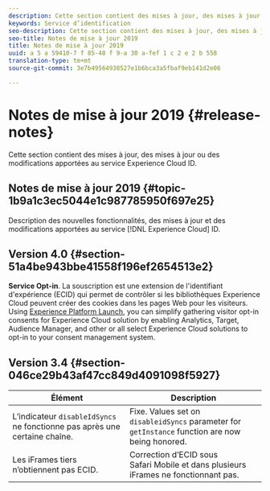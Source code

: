```yaml
---
description: Cette section contient des mises à jour, des mises à jour ou des modifications apportées au service Experience Cloud ID.
keywords: Service d’identification
seo-description: Cette section contient des mises à jour, des mises à jour ou des modifications apportées au service Experience Cloud ID.
seo-title: Notes de mise à jour 2019
title: Notes de mise à jour 2019
uuid: a 5 a 59410-7 f 85-48 f 9-a 30 a-fef 1 c 2 e 2 b 558
translation-type: tm+mt
source-git-commit: 3e7b49564938527e1b6bca3a5fbaf9eb141d2e06

---
```



# Notes de mise à jour 2019 {#release-notes}

Cette section contient des mises à jour, des mises à jour ou des modifications apportées au service Experience Cloud ID.

## Notes de mise à jour 2019 {#topic-1b9a1c3ec5044e1c987785950f697e25}

Description des nouvelles fonctionnalités, des mises à jour et des modifications apportées au service [!DNL Experience Cloud] ID.

## Version 4.0 {#section-51a4be943bbe41558f196ef2654513e2}

**Service Opt-in**. La souscription est une extension de l&#39;identifiant d&#39;expérience (ECID) qui permet de contrôler si les bibliothèques Experience Cloud peuvent créer des cookies dans les pages Web pour les visiteurs. Using [Experience Platform Launch](https://docs.adobelaunch.com/), you can simplify gathering visitor opt-in consents for Experience Cloud solution by enabling Analytics, Target, Audience Manager, and other or all select Experience Cloud solutions to opt-in to your consent management system.

## Version 3.4 {#section-046ce29b43af47cc849d4091098f5927}

| Élément | Description |
|---|---|
| L’indicateur `disableIdSyncs` ne fonctionne pas après une certaine chaîne. | Fixe. Values set on `disableidSyncs` parameter for `getInstance` function are now being honored. |
| Les iFrames tiers n’obtiennent pas ECID. | Correction d’ECID sous Safari Mobile et dans plusieurs iFrames ne fonctionnant pas. |

